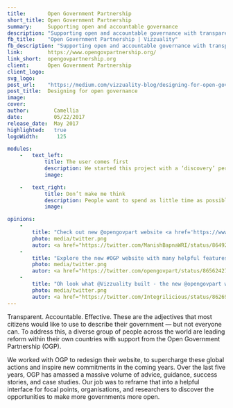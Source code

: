 ```yaml
---
title:       Open Government Partnership
short_title: Open Government Partnership
summary:     Supporting open and accountable governance
description: "Supporting open and accountable governance with transparent access to practical guidance"
fb_title:    "Open Government Partnership | Vizzuality"
fb_description: "Supporting open and accountable governance with transparent access to practical guidance"
link:        https://www.opengovpartnership.org/
link_short:  opengovpartnership.org
client:      Open Government Partnership
client_logo: 
svg_logo:    
post_url:    "https://medium.com/vizzuality-blog/designing-for-open-governance-3209d89e418a"
post_title:  Designing for open governance
image:       
cover:       
author:        Camellia
date:          05/22/2017
release_date:  May 2017           
highlighted:   true
logoWidth:      125

modules:
    -   text_left:
            title: The user comes first
            description: We started this project with a ‘discovery’ period, diving deep into the world of OGP and the various stakeholders working on open governance. Every decision we made during the website redesign was informed by our conversations and user testing with the people that are catalysing change in their countries. We learnt that they want great stories about what other people are achieving, the commitments each country has made, and simple how-to guides. With that knowledge, we recommended a new site structure and a focus on creating content based around those three themes.
            image:

    -   text_right:
            title: Don’t make me think
            description: People want to spend as little time as possible searching for the information they need. If there’s too much to wade through, people will get frustrated and give up. Our solution for the OGP website involved a streamlined menu with straightforward titles that people can understand, and a reorganisation of the content that groups related resources together in one place. Our user research also revealed that by far, the most popular way to view what information is available was with the existing map. So, we took this as the perfect opportunity to add additional layers of detail to the map that can spur on serendipitous discovery of new insights.  
            image:

opinions:
    -
        title: "Check out new @opengovpart website <a href='https://www.opengovpartnership.org/'>opengovpartnership.org</a> - making it easier than ever to tell stories of #opengovernment around the world"
        photo: media/twitter.png
        autor: <a href="https://twitter.com/ManishBapnaWRI/status/864927701173501954">Manish Bapna</a>
    -
        title: "Explore the new #OGP website with many helpful features to help you stay involved in the world of #opengov! <a href='https://www.opengovpartnership.org/'>opengovpartnership.org</a>"
        photo: media/twitter.png
        autor: <a href="https://twitter.com/opengovpart/status/865624279429267456">Open Gov Partnership</a> 
    -
        title: "Oh look what @Vizzuality built - the new @opengovpart website: <a href='https://www.opengovpartnership.org/'>opengovpartnership.org</a>"
        photo: media/twitter.png
        autor: <a href="https://twitter.com/Integrilicious/status/862698655454724098">Nathaniel Heller</a> 
---
```

Transparent. Accountable. Effective. These are the adjectives that most citizens would like to use to describe their government — but not everyone can. To address this, a diverse group of people across the world are leading reform within their own countries with support from the Open Government Partnership (OGP). 

We worked with OGP to redesign their website, to supercharge these global actions and inspire new commitments in the coming years. Over the last five years, OGP has amassed a massive volume of advice, guidance, success stories, and case studies. Our job was to reframe that into a helpful interface for focal points, organisations, and researchers to discover the opportunities to make more governments more open. 

